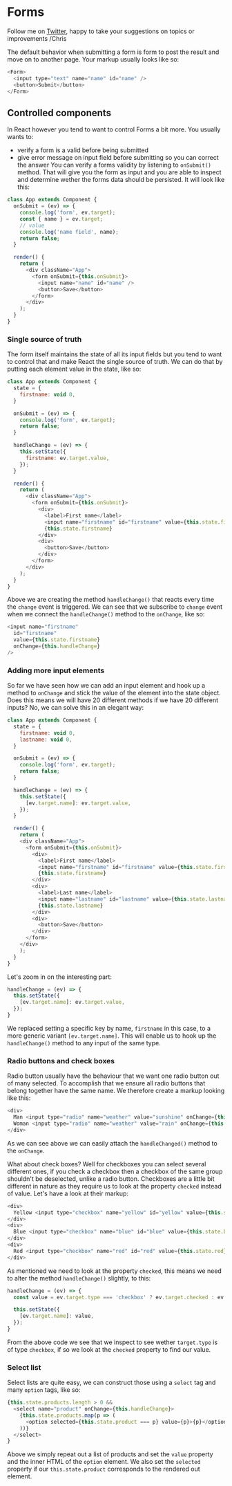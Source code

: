 # Forms

Follow me on [Twitter](https://twitter.com/chris_noring), happy to take your suggestions on topics or improvements /Chris

The default behavior when submitting a form is form to post the result and move on to another page. Your markup usually looks like so:

```js
<Form>
  <input type="text" name="name" id="name" />
  <button>Submit</button>
</Form>
```

## Controlled components
In React however you tend to want to control Forms a bit more. You usually wants to:

- verify a form is a valid before being submitted
- give error message on input field before submitting so you can correct the answer
You can verify a forms validity by listening to `onSubmit()` method. That will give you the form as input and you are able to inspect and determine wether the forms data should be persisted. It will look like this:

```js
class App extends Component {
  onSubmit = (ev) => {
    console.log('form', ev.target);
    const { name } = ev.target;
    // value
    console.log('name field', name);
    return false;
  }

  render() {
    return (
      <div className="App">
        <form onSubmit={this.onSubmit}>
          <input name="name" id="name" />
          <button>Save</button>
        </form>
      </div>
    );
  }
}
```
### Single source of truth
The form itself maintains the state of all its input fields but you tend to want to control that and make React the single source of truth. We can do that by putting each element value in the state, like so:

```js
class App extends Component {
  state = {
    firstname: void 0,
  }

  onSubmit = (ev) => {
    console.log('form', ev.target);
    return false;
  }

  handleChange = (ev) => {
    this.setState({
      firstname: ev.target.value,
    });
  }

  render() {
    return (
      <div className="App">
        <form onSubmit={this.onSubmit}>
          <div>
            <label>First name</label>
            <input name="firstname" id="firstname" value={this.state.firstname} onChange={this.handleChange} />
            {this.state.firstname}
          </div>
          <div>
            <button>Save</button>
          </div>
        </form>
      </div>
    );
  }
}
```
Above we are creating the method `handleChange()` that reacts every time the `change` event is triggered. We can see that we subscribe to `change` event when we connect the `handleChange()` method to the `onChange`, like so:

```js
<input name="firstname"
  id="firstname"
  value={this.state.firstname}
  onChange={this.handleChange}
/>
```

### Adding more input elements
So far we have seen how we can add an input element and hook up a method to `onChange` and stick the value of the element into the state object. Does this means we will have 20 different methods if we have 20 different inputs? No, we can solve this in an elegant way:

```js
class App extends Component {
  state = {
    firstname: void 0,
    lastname: void 0,
  }

  onSubmit = (ev) => {
    console.log('form', ev.target);
    return false;
  }

  handleChange = (ev) => {
    this.setState({
      [ev.target.name]: ev.target.value,
    });
  }

  render() {
    return (
    <div className="App">
      <form onSubmit={this.onSubmit}>
        <div>
          <label>First name</label>
          <input name="firstname" id="firstname" value={this.state.firstname} onChange={this.handleChange} />
          {this.state.firstname}
        </div>
        <div>
          <label>Last name</label>
          <input name="lastname" id="lastname" value={this.state.lastname} onChange={this.handleChange} />
          {this.state.lastname}
        </div>
        <div>
          <button>Save</button>
        </div>
      </form>
    </div>
    );
  }
}
```
Let's zoom in on the interesting part:

```js
handleChange = (ev) => {
  this.setState({
    [ev.target.name]: ev.target.value,
  });
}
```

We replaced setting a specific key by name, `firstname` in this case, to a more generic variant `[ev.target.name]`. This will enable us to hook up the `handleChange()` method to any input of the same type.

### Radio buttons and check boxes
Radio button usually have the behaviour that we want one radio button out of many selected. To accomplish that we ensure all radio buttons that belong together have the same name. We therefore create a markup looking like this:

```js
<div>
  Man <input type="radio" name="weather" value="sunshine" onChange={this.handleChange} />
  Woman <input type="radio" name="weather" value="rain" onChange={this.handleChange} />
</div>
```
As we can see above we can easily attach the `handleChanged()` method to the `onChange`.

What about check boxes? Well for checkboxes you can select several different ones, if you check a checkbox then a checkbox of the same group shouldn't be deselected, unlike a radio button. Checkboxes are a little bit different in nature as they require us to look at the property `checked` instead of value. Let's have a look at their markup:
```js
<div>
  Yellow <input type="checkbox" name="yellow" id="yellow" value={this.state.yellow} onChange={this.handleChange} />
</div>
<div>
  Blue <input type="checkbox" name="blue" id="blue" value={this.state.blue} onChange={this.handleChange} />
</div>
<div>
  Red <input type="checkbox" name="red" id="red" value={this.state.red} onChange={this.handleChange} />
</div>
```

As mentioned we need to look at the property `checked`, this means we need to alter the method `handleChange()` slightly, to this:

```js
handleChange = (ev) => {
  const value = ev.target.type === 'checkbox' ? ev.target.checked : ev.target.value;

  this.setState({
    [ev.target.name]: value,
  });
}
```

From the above code we see that we inspect to see wether `target.type` is of type `checkbox`, if so we look at the `checked` property to find our value.

### Select list
Select lists are quite easy, we can construct those using a `select` tag and many `option` tags, like so:

```js
{this.state.products.length > 0 &&
  <select name="product" onChange={this.handleChange}>
    {this.state.products.map(p => (
      <option selected={this.state.product === p} value={p}>{p}</option>
    ))}
  </select>
}
```

Above we simply repeat out a list of products and set the `value` property and the inner HTML of the `option` element. We also set the `selected` property if our `this.state.product` corresponds to the rendered out element.
